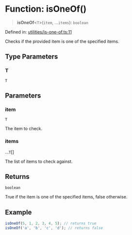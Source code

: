 # Function: isOneOf()

> **isOneOf**\<`T`\>(`item`, ...`items`): `boolean`

Defined in: [utilities/is-one-of.ts:11](https://github.com/Forge-Game-Engine/Forge/blob/7a38cd584d26e8fac97f61bf2359fb32ea34a7fc/src/utilities/is-one-of.ts#L11)

Checks if the provided item is one of the specified items.

## Type Parameters

### T

`T`

## Parameters

### item

`T`

The item to check.

### items

...`T`[]

The list of items to check against.

## Returns

`boolean`

True if the item is one of the specified items, false otherwise.

## Example

```ts
isOneOf(5, 1, 2, 3, 4, 5); // returns true
isOneOf('a', 'b', 'c', 'd'); // returns false
```
